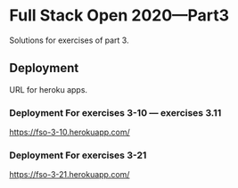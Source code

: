 # Full Stack Open 2020—Part3

Solutions for exercises of part 3.



## Deployment

URL for heroku apps.

### Deployment For exercises 3-10 — exercises 3.11

https://fso-3-10.herokuapp.com/

### Deployment For exercises 3-21

https://fso-3-21.herokuapp.com/

